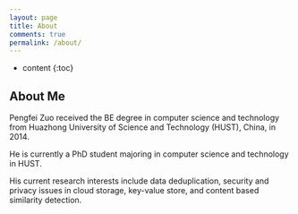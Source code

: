 ```yaml
---
layout: page
title: About
comments: true
permalink: /about/
---
```


* content
{:toc}

## About Me

Pengfei Zuo received the BE degree in computer science and technology from Huazhong University of Science and Technology (HUST), China, in 2014. 

He is currently a PhD student majoring in computer science and technology in HUST. 

His current research interests include data deduplication, security and privacy issues in cloud storage, key-value store, and content based similarity detection.


